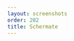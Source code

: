 ```yaml
---
layout: screenshots
order: 202
title: Schermate
---
```

  <a href="/resources/gptrace/archive/latest/italian/main.png"
    data-caption="Finestra principale"></a>
  <a href="/resources/gptrace/archive/latest/italian/expanded.png"
    data-caption="Scelta delle syscall"></a>
  <a href="/resources/gptrace/archive/latest/italian/counts.png"
    data-caption="Sezione dei conteggi"></a>
  <a href="/resources/gptrace/archive/latest/italian/files.png"
    data-caption="Sezione dei file"></a>
  <a href="/resources/gptrace/archive/latest/italian/processes.png"
    data-caption="Sezione dei processi"></a>
  <a href="/resources/gptrace/archive/latest/italian/options.png"
    data-caption="Menu delle opzioni"></a>
  <a href="/resources/gptrace/archive/latest/italian/shortcuts.png"
    data-caption="Finestra delle scorciatoie"></a>
  <a href="/resources/gptrace/archive/latest/italian/about.png"
    data-caption="Finestra delle informazioni"></a>
